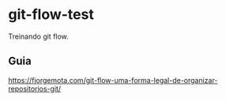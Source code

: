 # git-flow-test
Treinando git flow.

## Guia

https://fjorgemota.com/git-flow-uma-forma-legal-de-organizar-repositorios-git/

